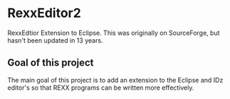 # RexxEditor2
RexxEdtior Extension to Eclipse. This was originally on SourceForge, but hasn't been updated in 13 years.

## Goal of this project
The main goal of this project is to add an extension to the Eclipse and IDz editor's so that REXX programs can be written more effectively.
